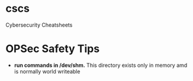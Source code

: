 # cscs
Cybersecurity Cheatsheets

# OPSec Safety Tips
* **run commands in /dev/shm.** This directory exists only in memory amd is normally world writeable
